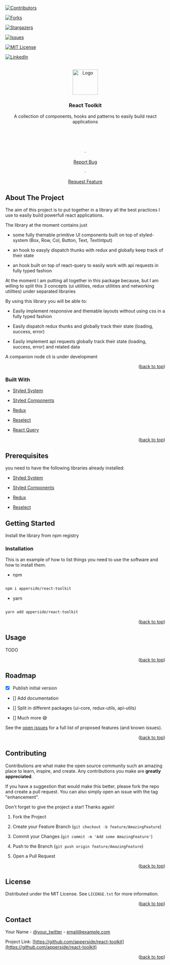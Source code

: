 
  

<div id="top"></div>

  

[![Contributors][contributors-shield]][contributors-url]

[![Forks][forks-shield]][forks-url]

[![Stargazers][stars-shield]][stars-url]

[![Issues][issues-shield]][issues-url]

[![MIT License][license-shield]][license-url]

[![LinkedIn][linkedin-shield]][linkedin-url]

  
  
  

<!-- PROJECT LOGO -->

<br  />

<div align="center">

<a href="https://github.com/apperside/react-toolkit">

<img src="images/logo.png" alt="Logo" width="80" height="80">

</a>

  

<h3 align="center">React Toolkit</h3>

  

<p align="center">

A collection of components, hooks and patterns to easily build react applications

<br  />

<!--<a href="https://github.com/apperside/react-toolkit"><strong>Explore the docs »</strong></a>-->

<br  />

<br  />

<!--<a href="https://github.com/apperside/react-toolkit">View Demo</a>-->

·

<a href="https://github.com/apperside/react-toolkit/issues">Report Bug</a>

·

<a href="https://github.com/apperside/react-toolkit/issues">Request Feature</a>

</p>

</div>

  
  
  

<!-- TABLE OF CONTENTS 

<details>

<summary>Table of Contents</summary>

<ol>

<li>

<a href="#about-the-project">About The Project</a>

<ul>

<li><a href="#built-with">Built With</a></li>

</ul>

</li>

<li>

<a href="#getting-started">Getting Started</a>

<ul>

<li><a href="#prerequisites">Prerequisites</a></li>

<li><a href="#installation">Installation</a></li>

</ul>

</li>

<li><a href="#usage">Usage</a></li>

<li><a href="#roadmap">Roadmap</a></li>

<li><a href="#contributing">Contributing</a></li>

<li><a href="#license">License</a></li>

<li><a href="#contact">Contact</a></li>

<li><a href="#acknowledgments">Acknowledgments</a></li>

</ol>

</details>

  
  -->
  

<!-- ABOUT THE PROJECT -->

## About The Project

  

The aim of this project is to put together in a library all the best practices I use to easily build powerfull react applications.

The library at the moment contains just

- some fully themable primitive UI components built on top of styled-system (Box, Row, Col, Button, Text, TextIntput)

- an hook to easyly dispatch thunks with redux and globally keep track of their state

- an hook built on top of react-query to easily work with api requests in fully typed fashion

  

At the moment I am putting all together in this package because, but I am willing to split this 3 concepts (ui utilities, redux utilities and networking utilities) under separated libraries

  

By using this library you will be able to:

* Easily implement responsive and themable layouts without using css in a fully typed fashion

* Easily dispatch redux thunks and globally track their state (loading, success, error)

* Easily implement api requests globally track their state (loading, success, error) and related data

  

A companion node cli is under development

  
  

<p align="right">(<a href="#top">back to top</a>)</p>

  
  
  

### Built With

  

* [Styled System](https://styled-system.com/)

* [Styled Components](https://styled-components.com/)

* [Redux](https://redux.js.org/)

* [Reselect](https://github.com/reduxjs/reselect)

* [React Query](https://react-query.tanstack.com/)

  
  

<p align="right">(<a href="#top">back to top</a>)</p>

  
  
  <!-- GETTING STARTED -->

## Prerequisites
you need to have the following libraries already installed:


* [Styled System](https://styled-system.com/)

* [Styled Components](https://styled-components.com/)

* [Redux](https://redux.js.org/)

* [Reselect](https://github.com/reduxjs/reselect)


<!-- GETTING STARTED -->

## Getting Started

 Install the library from npm registry

  

### Installation

  

This is an example of how to list things you need to use the software and how to install them.

* npm

```sh

npm i apperside/react-toolkit

```

* yarn

```sh

yarn add apperside/react-toolkit

```


  

<p align="right">(<a href="#top">back to top</a>)</p>

  
  
  

<!-- USAGE EXAMPLES -->

## Usage

  

TODO

  

<!--_For more examples, please refer to the [Documentation](https://example.com)_-->

  

<p align="right">(<a href="#top">back to top</a>)</p>

  
  
  

<!-- ROADMAP -->

## Roadmap

  

- [x] Publish initial version

- [] Add documentation

- [] Split in different packages (ui-core, redux-utils, api-utils)

- [] Much more 😅

  

See the [open issues](https://github.com/apperside/react-toolkit/issues) for a full list of proposed features (and known issues).

  

<p align="right">(<a href="#top">back to top</a>)</p>

  
  
  

<!-- CONTRIBUTING -->

## Contributing

  

Contributions are what make the open source community such an amazing place to learn, inspire, and create. Any contributions you make are **greatly appreciated**.

  

If you have a suggestion that would make this better, please fork the repo and create a pull request. You can also simply open an issue with the tag "enhancement".

Don't forget to give the project a star! Thanks again!

  

1. Fork the Project

2. Create your Feature Branch (`git checkout -b feature/AmazingFeature`)

3. Commit your Changes (`git commit -m 'Add some AmazingFeature'`)

4. Push to the Branch (`git push origin feature/AmazingFeature`)

5. Open a Pull Request

  

<p align="right">(<a href="#top">back to top</a>)</p>

  
  
  

<!-- LICENSE -->

## License

  

Distributed under the MIT License. See `LICENSE.txt` for more information.

  

<p align="right">(<a href="#top">back to top</a>)</p>

  
  
  

<!-- CONTACT -->

## Contact

  

Your Name - [@your_twitter](https://twitter.com/your_username) - email@example.com

  

Project Link: [https://github.com/apperside/react-toolkit](https://github.com/apperside/react-toolkit)

  
  

<p align="right">(<a href="#top">back to top</a>)</p>

  
  
  

<!-- MARKDOWN LINKS & IMAGES -->

<!-- https://www.markdownguide.org/basic-syntax/#reference-style-links -->

[contributors-shield]: https://img.shields.io/github/contributors/apperside/react-toolkit.svg?style=for-the-badge

[contributors-url]: https://github.com/apperside/react-toolkit/graphs/contributors

[forks-shield]: https://img.shields.io/github/forks/apperside/react-toolkit.svg?style=for-the-badge

[forks-url]: https://github.com/apperside/react-toolkit/network/members

[stars-shield]: https://img.shields.io/github/stars/apperside/react-toolkit.svg?style=for-the-badge

[stars-url]: https://github.com/apperside/react-toolkit/stargazers

[issues-shield]: https://img.shields.io/github/issues/apperside/react-toolkit.svg?style=for-the-badge

[issues-url]: https://github.com/apperside/react-toolkit/issues

[license-shield]: https://img.shields.io/github/license/apperside/react-toolkit.svg?style=for-the-badge

[license-url]: https://github.com/apperside/react-toolkit/blob/master/LICENSE.txt

[linkedin-shield]: https://img.shields.io/badge/-LinkedIn-black.svg?style=for-the-badge&logo=linkedin&colorB=555

[linkedin-url]: https://linkedin.com/in/simonegaspari

[product-screenshot]: images/screenshot.png

